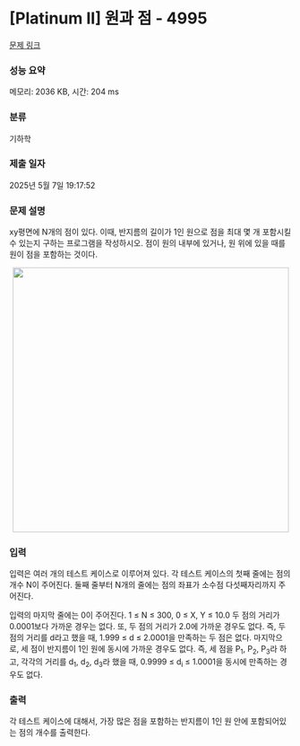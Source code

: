 # [Platinum II] 원과 점 - 4995 

[문제 링크](https://www.acmicpc.net/problem/4995) 

### 성능 요약

메모리: 2036 KB, 시간: 204 ms

### 분류

기하학

### 제출 일자

2025년 5월 7일 19:17:52

### 문제 설명

<p>xy평면에 N개의 점이 있다. 이때, 반지름의 길이가 1인 원으로 점을 최대 몇 개 포함시킬 수 있는지 구하는 프로그램을 작성하시오. 점이 원의 내부에 있거나, 원 위에 있을 때를 원이 점을 포함하는 것이다.</p>

<p style="text-align: center;"><img alt="" src="https://www.acmicpc.net/upload/images/cnp.gif" style="width: 493px; height: 472px;"></p>

### 입력 

 <p>입력은 여러 개의 테스트 케이스로 이루어져 있다. 각 테스트 케이스의 첫째 줄에는 점의 개수 N이 주어진다. 둘째 줄부터 N개의 줄에는 점의 좌표가 소수점 다섯째자리까지 주어진다.</p>

<p>입력의 마지막 줄에는 0이 주어진다. 1 ≤ N ≤ 300, 0 ≤ X, Y ≤ 10.0 두 점의 거리가 0.0001보다 가까운 경우는 없다. 또, 두 점의 거리가 2.0에 가까운 경우도 없다. 즉, 두 점의 거리를 d라고 했을 때, 1.999 ≤ d ≤ 2.0001을 만족하는 두 점은 없다. 마지막으로, 세 점이 반지름이 1인 원에 동시에 가까운 경우도 없다. 즉, 세 점을 P<sub>1</sub>, P<sub>2</sub>, P<sub>3</sub>라 하고, 각각의 거리를 d<sub>1</sub>, d<sub>2</sub>, d<sub>3</sub>라 했을 때, 0.9999 ≤ d<sub>i</sub> ≤ 1.0001을 동시에 만족하는 경우도 없다.</p>

### 출력 

 <p>각 테스트 케이스에 대해서, 가장 많은 점을 포함하는 반지름이 1인 원 안에 포함되어있는 점의 개수를 출력한다.</p>

